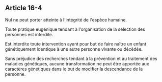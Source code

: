 Article 16-4
----
Nul ne peut porter atteinte à l'intégrité de l'espèce humaine.

Toute pratique eugénique tendant à l'organisation de la sélection des personnes
est interdite.

Est interdite toute intervention ayant pour but de faire naître un enfant
génétiquement identique à une autre personne vivante ou décédée.

Sans préjudice des recherches tendant à la prévention et au traitement des
maladies génétiques, aucune transformation ne peut être apportée aux caractères
génétiques dans le but de modifier la descendance de la personne.
